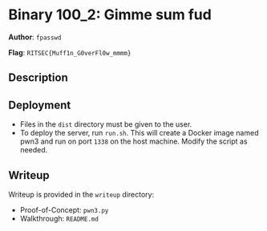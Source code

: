 # Binary 100_2: Gimme sum fud

**Author**: `fpasswd`

**Flag**: `RITSEC{Muff1n_G0verFl0w_mmmm}`

## Description

## Deployment

- Files in the `dist` directory must be given to the user.
- To deploy the server, run `run.sh`. This will create a Docker image named pwn3 and run on port `1338` on the host machine. Modify the script as needed.

## Writeup

Writeup is provided in the `writeup` directory:

- Proof-of-Concept: `pwn3.py`
- Walkthrough: `README.md`
